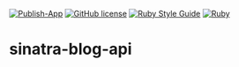 [![Publish-App](https://github.com/ks31097/sinatra-blog-api/actions/workflows/main.yml/badge.svg)](https://github.com/ks31097/sinatra-blog-api/actions/workflows/main.yml)
[![GitHub license](https://img.shields.io/github/license/Naereen/StrapDown.js.svg)](https://github.com/ks31097/sinatra-blog-api/blob/main/LICENSE)
[![Ruby Style Guide](https://img.shields.io/badge/code_style-rubocop-brightgreen.svg)](https://github.com/rubocop/rubocop)
[![Ruby](https://badgen.net/badge/icon/ruby?icon=ruby&label)](https://https://ruby-lang.org/)
# sinatra-blog-api
